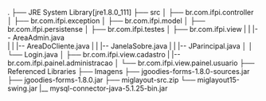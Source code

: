 .
├── JRE System Library[jre1.8.0_111]
├── src
│   ├── br.com.ifpi.controller
│   ├── br.com.ifpi.exception
│   ├── br.com.ifpi.model
│   ├── br.com.ifpi.persistense
│   ├── br.com.ifpi.testes
│   ├── br.com.ifpi.view
|   |    |-- AreaAdmin.java         
|   |    |-- AreaDoCliente.java
|   |    |-- JanelaSobre.java
|   |    |-- JParincipal.java
│   │    └── Login.java
│   ├── br.com.ifpi.view.cadastro
|   |-- br.com.ifpi.painel.administracao
│   └── br.com.ifpi.view.painel.usuario
├── Referenced Libraries
├── Imagens
├── jgoodies-forms-1.8.0-sources.jar
├── jgoodies-forms-1.8.0.jar
├── miglayout-src.zip
└── miglayout15-swing.jar
|__ mysql-connector-java-5.1.25-bin.jar